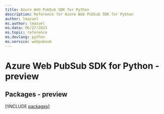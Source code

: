 ```yaml
---
title: Azure Web PubSub SDK for Python
description: Reference for Azure Web PubSub SDK for Python
author: lmazuel
ms.author: lmazuel
ms.data: 06/27/2023
ms.topic: reference
ms.devlang: python
ms.service: webpubsub
---
```

# Azure Web PubSub SDK for Python - preview
## Packages - preview
[!INCLUDE [packages](web-pubsub-index.md)]